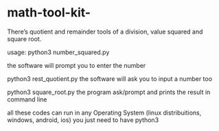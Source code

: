# math-tool-kit-
There’s quotient and remainder tools of a division, value squared and square root.

usage:
python3 number_squared.py

the software will prompt you to enter the number

python3 rest_quotient.py
the software will ask you to input a number too

python3 square_root.py
the program ask/prompt and prints the result in command line

all these codes can run in any Operating System (linux distribuitions, windows, android, ios) you just need to have python3
